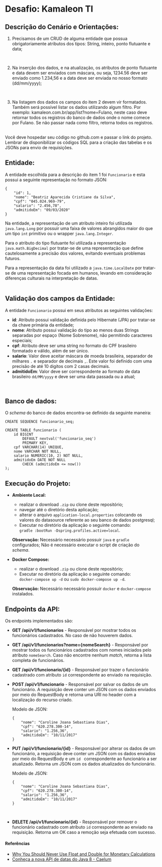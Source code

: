 # Desafio: Kamaleon TI

## Descrição do Cenário e Orientações:

1. Precisamos de um CRUD de alguma entidade que possua obrigatoriamente atributos dos tipos: String, inteiro, ponto flutuante e data;
<br>

2. Na inserção dos dados, e na atualização, os atributos de ponto flutuante e data devem ser enviados com máscara, ou seja, 1234.56 deve ser enviado como 1.234,56 e a data deve ser enviada no nosso formato (dd/mm/yyyy);
<br>

3. Na listagem dos dados os campos do item 2 devem vir formatados. Também será possível listar os dados utilizando algum filtro. Por exemplo: kamaleon.com.br/app/list?nome=Fulano, neste caso deve retornar todos os registros do banco de dados onde o nome comece por Fulano. Se não passar nada como filtro, retorna todos os registros.  
<br>
Você deve hospedar seu código no github.com e passar o link do projeto. Lembrar de disponibilizar os códigos SQL para a criação das tabelas e os JSONs para envio de requisições.  
<br>

## Entidade:

A entidade escolhida para a descrição do item 1 foi `Funcionario` e esta possui a seguinte representação no formato JSON:

```
{
    "id": 1,
    "nome": "Beatriz Aparecida Cristiane da Silva",
    "cpf": "045.024.969-79",
    "salario": "2.456,78",
    "admitidoEm": "09/03/2020"
}
```

Na entidade, a representação de um atributo inteiro foi utilizada `java.lang.Long` por possuir uma faixa de valores abrangidos maior do que um tipo `int` primitivo ou o wrapper `java.lang.Integer`.

Para o atributo do tipo flutuante foi utilizada a representação `java.math.BigDecimal` por tratar-se de uma representação que define cautelosamente a precisão dos valores, evitando eventuais problemas futuros.

Para a representação da data foi utilizado a `java.time.LocalDate` por tratar-se de uma representação focada em humanos, levando em consideração diferenças culturais na interpretação de datas.  
<br>

## Validação dos campos da Entidade:

A entidade `Funcionario` possui em seus atributos as seguintes validações:

* **id**: Atributo possui validação definida pelo Hibernate (JPA) por tratar-se da chave primária da entidade;
* **nome**: Atributo possui validação do tipo ao menos duas Strings separadas por espaço (Nome Sobrenome), não permitindo caracteres especiais;
* **cpf**: Atributo deve ser uma string no formato do CPF brasileiro formatado e válido, além de ser único.
* **salario**: Valor deve aceitar máscara de moeda brasileira, separador de milhares `.` e separador de decimais `,`. Este valor foi definido com uma precisão de até 10 digitos com 2 casas decimais.
* **admitidoEm**: Valor deve ser correspondente ao formato de data brasileiro `dd/MM/yyyy` e deve ser uma data passada ou a atual;  
<br>

## Banco de dados: 

O *schema* do banco de dados encontra-se definido da seguinte maneira:

```
CREATE SEQUENCE funcionario_seq;

CREATE TABLE funcionario (
    id BIGINT 
        DEFAULT nextval('funcionario_seq') 
        PRIMARY KEY,
    cpf VARCHAR(14) UNIQUE,
    nome VARCHAR NOT NULL,
    salario NUMERIC(10, 2) NOT NULL,
    admitidoEm DATE NOT NULL 
        CHECK (admitidoEm <= now())
);
```

## Execução do Projeto:

* **Ambiente Local:**
    - realizar o download `.zip` ou clone deste repositório;
    - navegar até o diretório desta aplicação;
    - alterar o arquivo `application-local.properties` colocando os valores do datasource referente ao seu banco de dados postgresql;
    - Executar no diretório da aplicação o seguinte comando:  
        `gradle :bootRun -Dspring.profiles.active=local`.

    **Observação:** Necessário necessário possuir `java` e `gradle` configurados; Não é necessário executar o script de criação do *schema*.

* **Docker Compose:**
    - realizar o download `.zip` ou clone deste repositório;
    - Executar no diretório da aplicação o seguinte comando:  
        `docker-compose up -d` ou `sudo docker-compose up -d`.

    **Observação:** Necessário necessário possuir `docker` e `docker-compose` instalados.

## Endpoints da API:

Os endpoints implementados são:

* **GET /api/v1/funcionarios** - Responsável por mostrar todos os funcionários cadastrados. No caso de não houverem dados.

* **GET /api/v1/funcionarios?nome={nomeSearch}** - Responsável por mostrar todos os funcionários cadastrados com nomes iniciados pelo atributo `nomeSearch`. Caso não encontre nenhum *match*, retorna a lista completa de funcionários. 

* **GET /api/v1/funcionario/{id}** - Responsável por trazer o funcionário cadastrado com atributo `id` correspondente ao enviado na requisição.

* **POST /api/v1/funcionario** - Responsável por salvar os dados de um funcionário. A requisição deve conter um JSON com os dados enviados por meio do RequestBody e retorna uma URI no header com a localização do recurso criado.

    Modelo de JSON:
   ```
   {
       "nome": "Caroline Joana Sebastiana Dias",
       "cpf": "620.278.300-14",
       "salario": "1.256,36",
       "admitidoEm": "10/11/2017"
   }
   ```
  
* **PUT /api/v1/funcionario/{id}** - Responsável por alterar os dados de um funcionário, a requisição deve conter um JSON com os dados enviados por meio do RequestBody e um `id ` correspondente ao funcionário a ser atualizado. Retorna um JSON com os dados atualizados do funcionário.

    Modelo de JSON:
   ```
   {
       "nome": "Caroline Joana Sebastiana Dias",
       "cpf": "620.278.300-14",
       "salario": "1.256,36",
       "admitidoEm": "10/11/2017"
   }
   ```    
<br>

* **DELETE /api/v1/funcionario/{id}** - Responsável por remover o funcionário cadastrado com atributo `id` correspondente ao enviado na requisição. Retorna um OK caso a remoção seja efetuada com sucesso.

#### Referências

- [Why You Should Never Use Float and Double for Monetary Calculations
](https://dzone.com/articles/never-use-float-and-double-for-monetary-calculatio)
- [Conheça a nova API de datas do Java 8 - Caelum](https://blog.caelum.com.br/conheca-a-nova-api-de-datas-do-java-8/)

